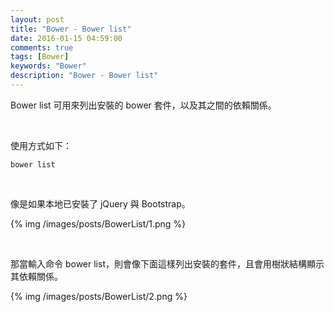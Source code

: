 ```yaml
---
layout: post
title: "Bower - Bower list"
date: 2016-01-15 04:59:00
comments: true
tags: [Bower]
keywords: "Bower"
description: "Bower - Bower list"
---
```


Bower list 可用來列出安裝的 bower 套件，以及其之間的依賴關係。  

<!-- More -->

<br/>


使用方式如下：  

    bower list

<br/>


像是如果本地已安裝了 jQuery 與 Bootstrap。  

{% img /images/posts/BowerList/1.png %}

<br/>


那當輸入命令 bower list，則會像下面這樣列出安裝的套件，且會用樹狀結構顯示其依賴關係。  

{% img /images/posts/BowerList/2.png %}

